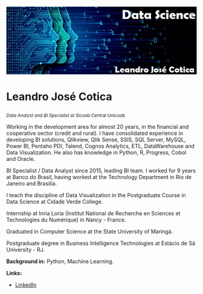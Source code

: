 <p align="left">
  <img src="banner ljc - ds.jpg" >
</p>

# Leandro José Cotica
<sub>*Data Analyst and BI Specialist* at Sicoob Central Unicoob</sub>

Working in the development area for almost 20 years, in the financial and cooperative sector (credit and rural). I have consolidated experience in developing BI solutions, Qlikview, Qlik Sense, SSIS, SQL Server, MySQL, Power BI, Pentaho PDI, Talend, Cognos Analytics, ETL, DataWarehouse and Data Visualization. He also has knowledge in Python, R, Progress, Cobol and Oracle.

BI Specialist / Data Analyst since 2015, leading BI team. I worked for 9 years at Banco do Brasil, having worked at the Technology Department in Rio de Janeiro and Brasília.

I teach the discipline of Data Visualization in the Postgraduate Course in Data Science at Cidade Verde College.

Internship at Inria Loria (Institut National de Recherche en Sciences et Technologies du Numérique) in Nancy - France.

Graduated in Computer Science at the State University of Maringá.

Postgraduate degree in Business Intelligence Technologies at Estácio de Sá University - RJ.


**Background in:** Python, Machine Learning.

**Links:**
* [LinkedIn](https://www.linkedin.com/in/leandro-cotica)
